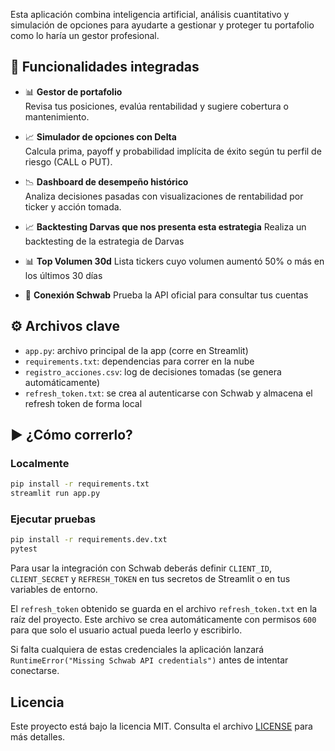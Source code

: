 Esta aplicación combina inteligencia artificial, análisis cuantitativo y simulación de opciones para ayudarte a gestionar y proteger tu portafolio como lo haría un gestor profesional.

## 🚀 Funcionalidades integradas

- 📊 **Gestor de portafolio**  
  Revisa tus posiciones, evalúa rentabilidad y sugiere cobertura o mantenimiento.

- 📈 **Simulador de opciones con Delta**  
  Calcula prima, payoff y probabilidad implícita de éxito según tu perfil de riesgo (CALL o PUT).

- 📉 **Dashboard de desempeño histórico**  
  Analiza decisiones pasadas con visualizaciones de rentabilidad por ticker y acción tomada.

- 📈 **Backtesting Darvas que nos presenta esta estrategia**
  Realiza un backtesting de la estrategia de Darvas
  
- 📊 **Top Volumen 30d**
  Lista tickers cuyo volumen aumentó 50% o más en los últimos 30 días

- 🔗 **Conexión Schwab**
  Prueba la API oficial para consultar tus cuentas

## ⚙️ Archivos clave

- `app.py`: archivo principal de la app (corre en Streamlit)
- `requirements.txt`: dependencias para correr en la nube
- `registro_acciones.csv`: log de decisiones tomadas (se genera automáticamente)
- `refresh_token.txt`: se crea al autenticarse con Schwab y almacena el refresh token de forma local

## ▶️ ¿Cómo correrlo?

### Localmente
```bash
pip install -r requirements.txt
streamlit run app.py
```

### Ejecutar pruebas
```bash
pip install -r requirements.dev.txt
pytest
```

Para usar la integración con Schwab deberás definir `CLIENT_ID`,
`CLIENT_SECRET` y `REFRESH_TOKEN` en tus secretos de Streamlit o en tus variables de entorno.

El `refresh_token` obtenido se guarda en el archivo `refresh_token.txt` en la raíz del proyecto. Este archivo se crea automáticamente con permisos `600` para que solo el usuario actual pueda leerlo y escribirlo.

Si falta cualquiera de estas credenciales la aplicación lanzará
`RuntimeError("Missing Schwab API credentials")` antes de intentar conectarse.

## Licencia

Este proyecto está bajo la licencia MIT. Consulta el archivo [LICENSE](LICENSE) para más detalles.
